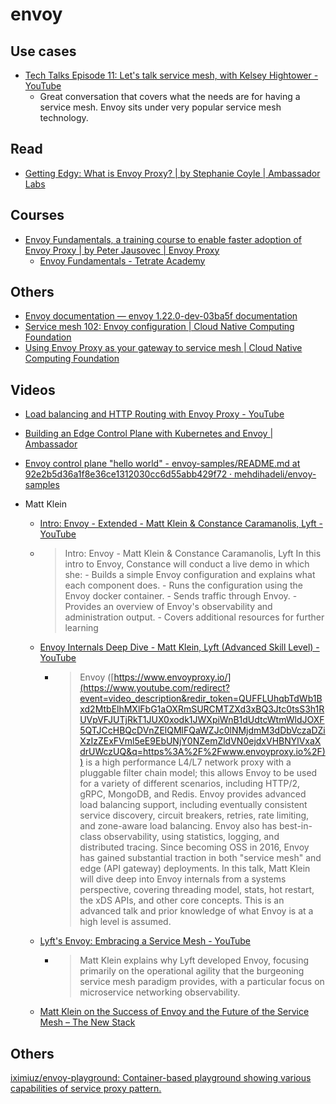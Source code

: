 # envoy

## Use cases
- [Tech Talks Episode 11: Let's talk service mesh, with Kelsey Hightower - YouTube](https://www.youtube.com/watch?v=P3nuGTbF-Is)
  - Great conversation that covers what the needs are for having a service mesh. Envoy sits under very popular service mesh technology.
## Read
- [Getting Edgy: What is Envoy Proxy? | by Stephanie Coyle | Ambassador Labs](https://blog.getambassador.io/what-is-envoy-proxy-eeb1f7316ce7)

## Courses
- [Envoy Fundamentals, a training course to enable faster adoption of Envoy Proxy | by Peter Jausovec | Envoy Proxy](https://blog.envoyproxy.io/envoy-fundamentals-a-training-course-to-enable-faster-adoption-of-envoy-proxy-44060c9883bd)
  - [Envoy Fundamentals - Tetrate Academy](https://academy.tetrate.io/courses/take/envoy-fundamentals/lessons/28296413-1-0-module-overview)

## Others
- [Envoy documentation — envoy 1.22.0-dev-03ba5f documentation](https://www.envoyproxy.io/docs/envoy/latest/)
- [Service mesh 102: Envoy configuration | Cloud Native Computing Foundation](https://www.cncf.io/blog/2021/11/09/service-mesh-102-envoy-configuration/)
- [Using Envoy Proxy as your gateway to service mesh | Cloud Native Computing Foundation](https://www.cncf.io/online-programs/using-envoy-proxy-as-your-gateway-to-service-mesh/)

## Videos
- [Load balancing and HTTP Routing with Envoy Proxy - YouTube](https://www.youtube.com/watch?v=D0cuv1AEftE)

- [Building an Edge Control Plane with Kubernetes and Envoy | Ambassador](https://www.getambassador.io/resources/building-an-edge-control-plane-with-kubernetes/)
- [Envoy control plane "hello world" - envoy-samples/README.md at 92e2b5d36a1f8e36ce1312030cc6d55abb429f72 · mehdihadeli/envoy-samples](https://github.com/mehdihadeli/envoy-samples/blob/92e2b5d36a1f8e36ce1312030cc6d55abb429f72/envoy_control/README.md)

- Matt Klein
  - [Intro: Envoy - Extended - Matt Klein & Constance Caramanolis, Lyft - YouTube](https://www.youtube.com/watch?v=P719qI2h2yY)
  - > Intro: Envoy - Matt Klein & Constance Caramanolis, Lyft
  In this intro to Envoy, Constance will conduct a live demo in which she: - Builds a simple Envoy configuration and explains what each component does. - Runs the configuration using the Envoy docker container. - Sends traffic through Envoy. - Provides an overview of Envoy's observability and administration output. - Covers additional resources for further learning

  - [Envoy Internals Deep Dive - Matt Klein, Lyft (Advanced Skill Level) - YouTube](https://www.youtube.com/watch?v=gQF23Vw0keg)
    - > Envoy ([https://www.envoyproxy.io/](https://www.youtube.com/redirect?event=video_description&redir_token=QUFFLUhqbTdWb1Bxd2MtbElhMXlFbG1aOXRmSURCMTZXd3xBQ3Jtc0tsS3h1RUVpVFJUTjRkT1JUX0xodk1JWXpiWnB1dUdtcWtmWldJOXF5QTJCcHBQcDVnZElQMlFQaWZJc0lNMjdmM3dDbVczaDZiXzIzZExFVml5eE9EbUNjY0NZemZldVN0ejdxVHBNYlVxaXdrUWczUQ&q=https%3A%2F%2Fwww.envoyproxy.io%2F)) is a high performance L4/L7 network proxy with a pluggable filter chain model; this allows Envoy to be used for a variety of different scenarios, including HTTP/2, gRPC, MongoDB, and Redis. Envoy provides advanced load balancing support, including eventually consistent service discovery, circuit breakers, retries, rate limiting, and zone-aware load balancing. Envoy also has best-in-class observability, using statistics, logging, and distributed tracing. Since becoming OSS in 2016, Envoy has gained substantial traction in both "service mesh" and edge (API gateway) deployments. In this talk, Matt Klein will dive deep into Envoy internals from a systems perspective, covering threading model, stats, hot restart, the xDS APIs, and other core concepts. This is an advanced talk and prior knowledge of what Envoy is at a high level is assumed.

  - [Lyft's Envoy: Embracing a Service Mesh - YouTube](https://www.youtube.com/watch?v=55yi4MMVBi4)
    - > Matt Klein explains why Lyft developed Envoy, focusing primarily on the operational agility that the burgeoning service mesh paradigm provides, with a particular focus on microservice networking observability.

  - [Matt Klein on the Success of Envoy and the Future of the Service Mesh – The New Stack](https://thenewstack.io/matt-klein-on-the-success-of-envoy-and-the-future-of-the-service-mesh/)

## Others
[iximiuz/envoy-playground: Container-based playground showing various capabilities of service proxy pattern.](https://github.com/iximiuz/envoy-playground)